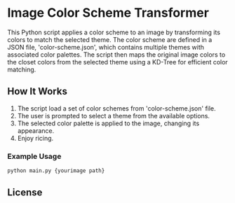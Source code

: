 # Image Color Scheme Transformer

This Python script applies a color scheme to an image by transforming its colors to match the selected theme. The color scheme are defined in a JSON file, 'color-scheme.json', which contains multiple themes with associated color palettes. The script then maps the original image colors to the closet colors from the selected theme using a KD-Tree for efficient color matching.

## How It Works

1. The script load a set of color schemes from 'color-scheme.json' file.
2. The user is prompted to select a theme from the available options.
3. The selected color palette is applied to the image, changing its appearance.
4. Enjoy ricing.

### Example Usage

```bash
python main.py {yourimage path}
```

## License
